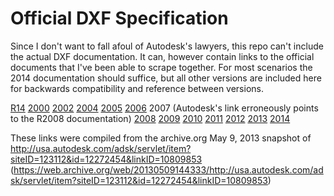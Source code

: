 Official DXF Specification
==========================

Since I don't want to fall afoul of Autodesk's lawyers, this repo can't include the actual DXF documentation.  It can, however contain links to the official documents that I've been able to scrape together.  For most scenarios the 2014 documentation should suffice, but all other versions are included here for backwards compatibility and reference between versions.

[R14](http://www.autodesk.com/techpubs/autocad/acadr14/dxf/index.htm)
[2000](http://www.autodesk.com/techpubs/autocad/acad2000/dxf/index.htm)
[2002](http://www.autodesk.com/techpubs/autocad/dxf/dxf2002.pdf)
[2004](http://download.autodesk.com/prodsupp/downloads/dxf.pdf)
[2005](http://download.autodesk.com/prodsupp/downloads/acad_dxf.pdf)
[2006](http://images.autodesk.com/adsk/files/dxf_format.pdf)
2007 (Autodesk's link erroneously points to the R2008 documentation)
[2008](http://images.autodesk.com/adsk/files/acad_dxf0.pdf)
[2009](http://images.autodesk.com/adsk/files/acad_dxf.pdf)
[2010](http://images.autodesk.com/adsk/files/acad_dxf1.pdf)
[2011](http://images.autodesk.com/adsk/files/acad_dxf2.pdf)
[2012](http://images.autodesk.com/adsk/files/autocad_2012_pdf_dxf-reference_enu.pdf)
[2013](http://images.autodesk.com/adsk/files/autocad_2013_pdf_dxf_reference_enu.pdf)
[2014](http://images.autodesk.com/adsk/files/autocad_2014_pdf_dxf_reference_enu.pdf)

These links were compiled from the archive.org May 9, 2013 snapshot of http://usa.autodesk.com/adsk/servlet/item?siteID=123112&id=12272454&linkID=10809853
(https://web.archive.org/web/20130509144333/http://usa.autodesk.com/adsk/servlet/item?siteID=123112&id=12272454&linkID=10809853)